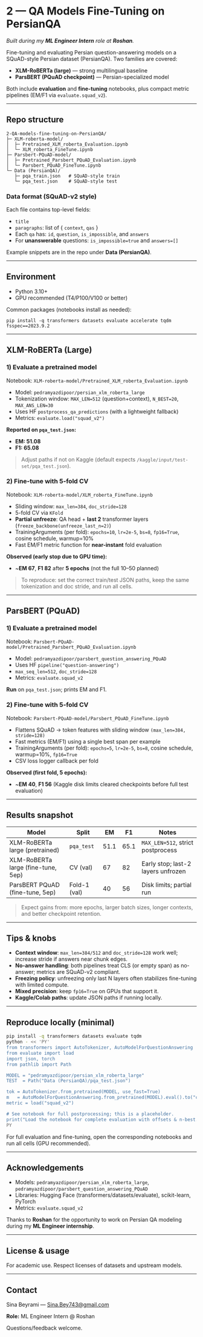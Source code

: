 # 2 — QA Models Fine-Tuning on PersianQA

_Built during my **ML Engineer Intern** role at **Roshan**._


Fine-tuning and evaluating Persian question-answering models on a SQuAD-style Persian dataset (PersianQA). Two families are covered:

* **XLM-RoBERTa (large)** — strong multilingual baseline
* **ParsBERT (PQuAD checkpoint)** — Persian-specialized model

Both include **evaluation** and **fine-tuning** notebooks, plus compact metric pipelines (EM/F1 via `evaluate.squad_v2`).

---

## Repo structure

```
2-QA-models-fine-tuning-on-PersianQA/
├─ XLM-roberta-model/
│  ├─ Pretrained_XLM_roberta_Evaluation.ipynb
│  └─ XLM_roberta_FineTune.ipynb
├─ Parsbert-PQuAD-model/
│  ├─ Pretrained_Parsbert_PQuAD_Evaluation.ipynb
│  └─ Parsbert_PQuAD_FineTune.ipynb
└─ Data (PersianQA)/
   ├─ pqa_train.json   # SQuAD-style train
   └─ pqa_test.json    # SQuAD-style test
```

### Data format (SQuAD-v2 style)

Each file contains top-level fields:

* `title`
* `paragraphs`: list of { `context`, `qas` }
* Each `qa` has: `id`, `question`, `is_impossible`, and `answers`
* For **unanswerable** questions: `is_impossible=true` and `answers=[]`

Example snippets are in the repo under **Data (PersianQA)**.

---

## Environment

* Python 3.10+
* GPU recommended (T4/P100/V100 or better)

Common packages (notebooks install as needed):

```
pip install -q transformers datasets evaluate accelerate tqdm fsspec==2023.9.2
```

---

## XLM-RoBERTa (Large)

### 1) Evaluate a pretrained model

Notebook: `XLM-roberta-model/Pretrained_XLM_roberta_Evaluation.ipynb`

* Model: `pedramyazdipoor/persian_xlm_roberta_large`
* Tokenization window: `MAX_LEN=512` (question+context), `N_BEST=20`, `MAX_ANS_LEN=30`
* Uses HF `postprocess_qa_predictions` (with a lightweight fallback)
* Metrics: `evaluate.load("squad_v2")`

**Reported on `pqa_test.json`:**

* **EM: 51.08**
* **F1: 65.08**

> Adjust paths if not on Kaggle (default expects `/kaggle/input/test-set/pqa_test.json`).

### 2) Fine-tune with 5-fold CV

Notebook: `XLM-roberta-model/XLM_roberta_FineTune.ipynb`

* Sliding window: `max_len=384`, `doc_stride=128`
* 5-fold CV via `KFold`
* **Partial unfreeze**: QA head + **last 2** transformer layers (`freeze_backbone(unfreeze_last_n=2)`)
* TrainingArguments (per fold):
  `epochs=10`, `lr=2e-5`, `bs=8`, `fp16=True`, cosine schedule, warmup=10%
* Fast EM/F1 metric function for **near-instant** fold evaluation

**Observed (early stop due to GPU time):**

* \~**EM 67**, **F1 82** after **5 epochs** (not the full 10–50 planned)

> To reproduce: set the correct train/test JSON paths, keep the same tokenization and doc stride, and run all cells.

---

## ParsBERT (PQuAD)

### 1) Evaluate a pretrained model

Notebook: `Parsbert-PQuAD-model/Pretrained_Parsbert_PQuAD_Evaluation.ipynb`

* Model: `pedramyazdipoor/parsbert_question_answering_PQuAD`
* Uses HF `pipeline("question-answering")`
* `max_seq_len=512`, `doc_stride=128`
* Metrics: `evaluate.squad_v2`

**Run** on `pqa_test.json`; prints EM and F1.

### 2) Fine-tune with 5-fold CV

Notebook: `Parsbert-PQuAD-model/Parsbert_PQuAD_FineTune.ipynb`

* Flattens SQuAD → token features with sliding window `(max_len=384, stride=128)`
* Fast metrics (EM/F1) using a single best span per example
* TrainingArguments (per fold):
  `epochs=5`, `lr=2e-5`, `bs=8`, cosine schedule, warmup=10%, `fp16=True`
* CSV loss logger callback per fold

**Observed (first fold, 5 epochs):**

* \~**EM 40**, **F1 56**
  (Kaggle disk limits cleared checkpoints before full test evaluation)

---

## Results snapshot

| Model                              | Split        | EM   | F1   | Notes                              |
| ---------------------------------- | ------------ | ---- | ---- | ---------------------------------- |
| XLM-RoBERTa large (pretrained)     | `pqa_test`   | 51.1 | 65.1 | `MAX_LEN=512`, strict postprocess  |
| XLM-RoBERTa large (fine-tune, 5ep) | CV (val)     | 67   | 82   | Early stop; last-2 layers unfrozen |
| ParsBERT PQuAD (fine-tune, 5ep)    | Fold-1 (val) | 40   | 56   | Disk limits; partial run           |

> Expect gains from: more epochs, larger batch sizes, longer contexts, and better checkpoint retention.

---

## Tips & knobs

* **Context window**: `max_len=384/512` and `doc_stride=128` work well; increase stride if answers near chunk edges.
* **No-answer handling**: both pipelines treat CLS (or empty span) as no-answer; metrics are SQuAD-v2 compliant.
* **Freezing policy**: unfreezing only last N layers often stabilizes fine-tuning with limited compute.
* **Mixed precision**: keep `fp16=True` on GPUs that support it.
* **Kaggle/Colab paths**: update JSON paths if running locally.

---

## Reproduce locally (minimal)

```bash
pip install -q transformers datasets evaluate tqdm
python - << 'PY'
from transformers import AutoTokenizer, AutoModelForQuestionAnswering
from evaluate import load
import json, torch
from pathlib import Path

MODEL = "pedramyazdipoor/persian_xlm_roberta_large"
TEST  = Path("Data (PersianQA)/pqa_test.json")

tok = AutoTokenizer.from_pretrained(MODEL, use_fast=True)
m   = AutoModelForQuestionAnswering.from_pretrained(MODEL).eval().to("cuda" if torch.cuda.is_available() else "cpu")
metric = load("squad_v2")

# See notebook for full postprocessing; this is a placeholder.
print("Load the notebook for complete evaluation with offsets & n-best.")
PY
```

For full evaluation and fine-tuning, open the corresponding notebooks and run all cells (GPU recommended).

---

## Acknowledgements

* Models: `pedramyazdipoor/persian_xlm_roberta_large`, `pedramyazdipoor/parsbert_question_answering_PQuAD`
* Libraries: Hugging Face (transformers/datasets/evaluate), scikit-learn, PyTorch
* Metrics: `evaluate.squad_v2`

Thanks to **Roshan** for the opportunity to work on Persian QA modeling during my **ML Engineer internship**.

---

## License & usage

For academic use. Respect licenses of datasets and upstream models.

---

## Contact

Sina Beyrami — Sina.Bey743@gmail.com

**Role:** ML Engineer Intern @ Roshan

Questions/feedback welcome.
